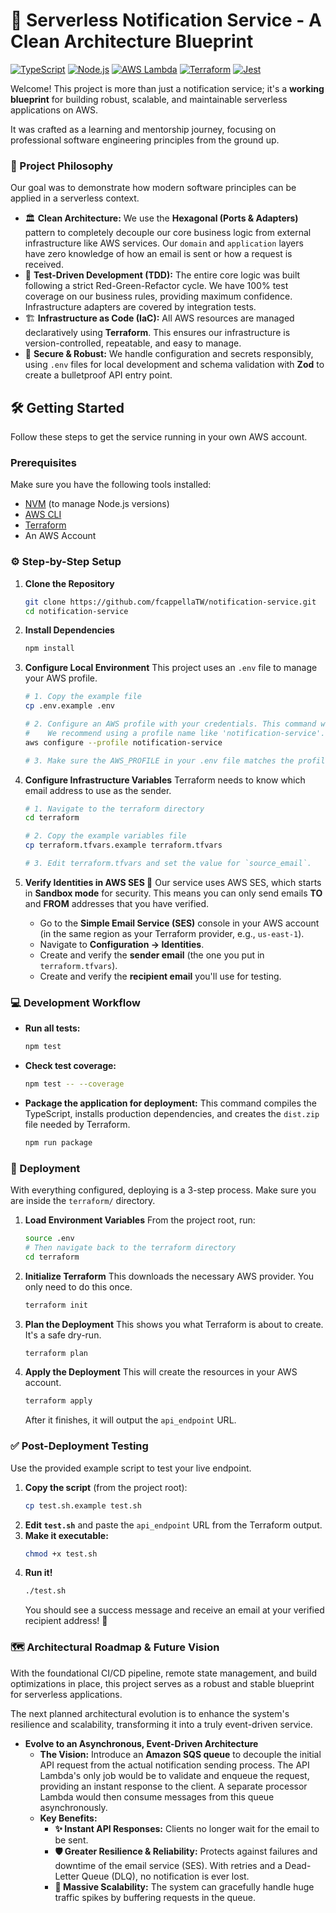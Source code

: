 # 🚀 Serverless Notification Service - A Clean Architecture Blueprint

[![TypeScript](https://img.shields.io/badge/TypeScript-3178C6?style=for-the-badge&logo=typescript&logoColor=white)](https://www.typescriptlang.org/)
[![Node.js](https://img.shields.io/badge/Node.js-339933?style=for-the-badge&logo=nodedotjs&logoColor=white)](https://nodejs.org/)
[![AWS Lambda](https://img.shields.io/badge/AWS_Lambda-FF9900?style=for-the-badge&logo=aws-lambda&logoColor=white)](https://aws.amazon.com/lambda/)
[![Terraform](https://img.shields.io/badge/Terraform-7B42BC?style=for-the-badge&logo=terraform&logoColor=white)](https://www.terraform.io/)
[![Jest](https://img.shields.io/badge/Jest-C21325?style=for-the-badge&logo=jest&logoColor=white)](https://jestjs.io/)

Welcome! This project is more than just a notification service; it's a **working blueprint** for building robust, scalable, and maintainable serverless applications on AWS.

It was crafted as a learning and mentorship journey, focusing on professional software engineering principles from the ground up.

### 🎯 Project Philosophy

Our goal was to demonstrate how modern software principles can be applied in a serverless context.

* 🏛️ **Clean Architecture:** We use the **Hexagonal (Ports & Adapters)** pattern to completely decouple our core business logic from external infrastructure like AWS services. Our `domain` and `application` layers have zero knowledge of how an email is sent or how a request is received.
* 🧪 **Test-Driven Development (TDD):** The entire core logic was built following a strict Red-Green-Refactor cycle. We have 100% test coverage on our business rules, providing maximum confidence. Infrastructure adapters are covered by integration tests.
* 🏗️ **Infrastructure as Code (IaC):** All AWS resources are managed declaratively using **Terraform**. This ensures our infrastructure is version-controlled, repeatable, and easy to manage.
* 🔐 **Secure & Robust:** We handle configuration and secrets responsibly, using `.env` files for local development and schema validation with **Zod** to create a bulletproof API entry point.

## 🛠️ Getting Started

Follow these steps to get the service running in your own AWS account.

### Prerequisites

Make sure you have the following tools installed:
* [NVM](https://github.com/nvm-sh/nvm) (to manage Node.js versions)
* [AWS CLI](https://aws.amazon.com/cli/)
* [Terraform](https://developer.hashicorp.com/terraform/downloads)
* An AWS Account

### ⚙️ Step-by-Step Setup

1.  **Clone the Repository**
    ```bash
    git clone https://github.com/fcappellaTW/notification-service.git
    cd notification-service
    ```

2.  **Install Dependencies**
    ```bash
    npm install
    ```

3.  **Configure Local Environment**
    This project uses an `.env` file to manage your AWS profile.

    ```bash
    # 1. Copy the example file
    cp .env.example .env

    # 2. Configure an AWS profile with your credentials. This command will ask for your keys.
    #    We recommend using a profile name like 'notification-service'.
    aws configure --profile notification-service

    # 3. Make sure the AWS_PROFILE in your .env file matches the profile you just configured.
    ```

4.  **Configure Infrastructure Variables**
    Terraform needs to know which email address to use as the sender.

    ```bash
    # 1. Navigate to the terraform directory
    cd terraform

    # 2. Copy the example variables file
    cp terraform.tfvars.example terraform.tfvars

    # 3. Edit terraform.tfvars and set the value for `source_email`.
    ```

5.  **Verify Identities in AWS SES 📧**
    Our service uses AWS SES, which starts in **Sandbox mode** for security. This means you can only send emails **TO** and **FROM** addresses that you have verified.

    * Go to the **Simple Email Service (SES)** console in your AWS account (in the same region as your Terraform provider, e.g., `us-east-1`).
    * Navigate to **Configuration -> Identities**.
    * Create and verify the **sender email** (the one you put in `terraform.tfvars`).
    * Create and verify the **recipient email** you'll use for testing.

### 💻 Development Workflow

* **Run all tests:**
    ```bash
    npm test
    ```
* **Check test coverage:**
    ```bash
    npm test -- --coverage
    ```
* **Package the application for deployment:**
    This command compiles the TypeScript, installs production dependencies, and creates the `dist.zip` file needed by Terraform.
    ```bash
    npm run package
    ```

### 🚀 Deployment

With everything configured, deploying is a 3-step process. Make sure you are inside the `terraform/` directory.

1.  **Load Environment Variables**
    From the project root, run:
    ```bash
    source .env
    # Then navigate back to the terraform directory
    cd terraform
    ```

2.  **Initialize Terraform**
    This downloads the necessary AWS provider. You only need to do this once.
    ```bash
    terraform init
    ```

3.  **Plan the Deployment**
    This shows you what Terraform is about to create. It's a safe dry-run.
    ```bash
    terraform plan
    ```

4.  **Apply the Deployment**
    This will create the resources in your AWS account.
    ```bash
    terraform apply
    ```
    After it finishes, it will output the `api_endpoint` URL.

### ✅ Post-Deployment Testing

Use the provided example script to test your live endpoint.

1.  **Copy the script** (from the project root):
    ```bash
    cp test.sh.example test.sh
    ```
2.  **Edit `test.sh`** and paste the `api_endpoint` URL from the Terraform output.
3.  **Make it executable:**
    ```bash
    chmod +x test.sh
    ```
4.  **Run it!**
    ```bash
    ./test.sh
    ```
    You should see a success message and receive an email at your verified recipient address! 🎉

### 🗺️ Architectural Roadmap & Future Vision

With the foundational CI/CD pipeline, remote state management, and build optimizations in place, this project serves as a robust and stable blueprint for serverless applications.

The next planned architectural evolution is to enhance the system's resilience and scalability, transforming it into a truly event-driven service.

* **Evolve to an Asynchronous, Event-Driven Architecture**
    * **The Vision:** Introduce an **Amazon SQS queue** to decouple the initial API request from the actual notification sending process. The API Lambda's only job would be to validate and enqueue the request, providing an instant response to the client. A separate processor Lambda would then consume messages from this queue asynchronously.
    * **Key Benefits:**
        * **✨ Instant API Responses:** Clients no longer wait for the email to be sent.
        * **🛡️ Greater Resilience & Reliability:** Protects against failures and downtime of the email service (SES). With retries and a Dead-Letter Queue (DLQ), no notification is ever lost.
        * **🌊 Massive Scalability:** The system can gracefully handle huge traffic spikes by buffering requests in the queue.